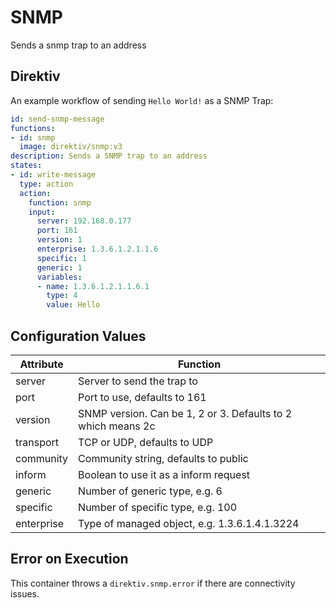 # SNMP

Sends a snmp trap to an address

## Direktiv

An example workflow of sending `Hello World!` as a SNMP Trap:

```yaml
id: send-snmp-message
functions:
- id: snmp
  image: direktiv/snmp:v3
description: Sends a SNMP trap to an address
states:
- id: write-message
  type: action
  action:
    function: snmp
    input:
      server: 192.168.0.177
      port: 161
      version: 1
      enterprise: 1.3.6.1.2.1.1.6
      specific: 1
      generic: 1
      variables:
      - name: 1.3.6.1.2.1.1.6.1
        type: 4
        value: Hello
```


## Configuration Values

| Attribute | Function |
| -- | -- |
|server|Server to send the trap to|
|port|Port to use, defaults to 161|
|version|SNMP version. Can be 1, 2 or 3. Defaults to 2 which means 2c|
|transport|TCP or UDP, defaults to UDP|
|community|Community string, defaults to public|
|inform|Boolean to use it as a inform request|
|generic|Number of generic type, e.g. 6|
|specific|Number of specific type, e.g. 100|
|enterprise|Type of managed object, e.g. 1.3.6.1.4.1.3224|


## Error on Execution

This container throws a `direktiv.snmp.error` if there are connectivity issues. 
